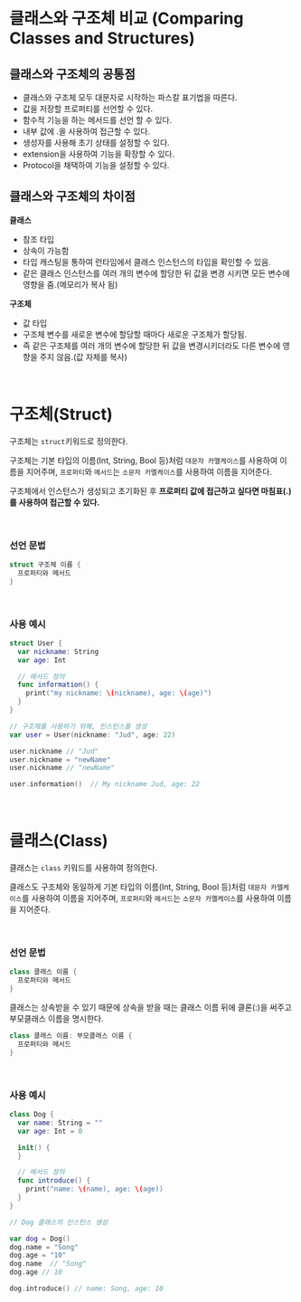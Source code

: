 # 클래스와 구조체 비교 (Comparing Classes and Structures)

## 클래스와 구조체의 공통점
- 클래스와 구조체 모두 대문자로 시작하는 파스칼 표기법을 따른다.
- 값을 저장할 프로퍼티를 선언할 수 있다.
- 함수적 기능을 하는 메서드를 선언 할 수 있다.
- 내부 값에 .을 사용하여 접근할 수 있다.
- 생성자를 사용해 초기 상태를 설정할 수 있다.
- extension을 사용하여 기능을 확장할 수 있다.
- Protocol을 채택하여 기능을 설정할 수 있다.

## 클래스와 구조체의 차이점

**클래스**
- 참조 타입
- 상속이 가능함
- 타입 캐스팅을 통하여 런타임에서 클래스 인스턴스의 타입을 확인할 수 있음.
- 같은 클래스 인스턴스를 여러 개의 변수에 할당한 뒤 값을 변경 시키면 모든 변수에 영향을 줌.(메모리가 복사 됨)

**구조체**
- 값 타입
- 구조체 변수를 새로운 변수에 할당할 때마다 새로운 구조체가 할당됨.
- 즉 같은 구조체를 여러 개의 변수에 할당한 뒤 값을 변경시키더라도 다른 변수에 영향을 주지 않음.(값 자체를 복사)


<br>

# 구조체(Struct)

구조체는 `struct`키워드로 정의한다.

구조체는 기본 타입의 이름(Int, String, Bool 등)처럼 `대문자 카멜케이스`를 사용하여 이름을 지어주며, `프로퍼티`와 `메서드`는 `소문자 카멜케이스`를 사용하여 이름을 지어준다.

구조체에서 인스턴스가 생성되고 초기화된 후 **프로퍼티 값에 접근하고 싶다면 마침표(.)를 사용하여 접근할 수 있다.**

<br>

### 선언 문법
```swift
struct 구조체 이름 {
  프로퍼티와 메서드
}
```
<br>

### 사용 예시
```swift
struct User {
  var nickname: String
  var age: Int

  // 메서드 정의
  func information() {
    print("my nickname: \(nickname), age: \(age)")
  }
}

// 구조체를 사용하기 위해, 인스턴스를 생성
var user = User(nickname: "Jud", age: 22) 

user.nickname // "Jud"
user.nickname = "newName"
user.nickname // "newName"

user.information()  // My nickname Jud, age: 22
```

<br>

# 클래스(Class)


클래스는 `class` 키워드를 사용하여 정의한다.

클래스도 구조체와 동일하게 기본 타입의 이름(Int, String, Bool 등)처럼 `대문자 카멜케이스`를 사용하여 이름을 지어주며, `프로퍼티`와 `메서드`는 `소문자 카멜케이스`를 사용하여 이름을 지어준다.

<br>

### 선언 문법
```swift
class 클래스 이름 {
  프로퍼티와 메서드
}
```

클래스는 상속받을 수 있기 때문에 상속을 받을 때는 클래스 이름 뒤에 클론(:)을 써주고 부모클래스 이름을 명시한다.
```swift
class 클래스 이름: 부모클래스 이름 {
  프로퍼티와 메서드
}
```

<br>

### 사용 예시
```swift
class Dog {
  var name: String = ""
  var age: Int = 0

  init() {
  }

  // 메서드 정의
  func introduce() {
    print("name: \(name), age: \(age))
  }
}

// Dog 클래스의 인스턴스 생성

var dog = Dog()
dog.name = "Song"
dog.age = "10"
dog.name  // "Song"
dog.age // 10

dog.introduce() // name: Song, age: 10
```


<!-- 예시 코드들 어디서 보고온건지 모르겠는데, 만약 블로그 참고한거면 찾아서 주소남기기 + 아니면 그냥 쓰거나, 야곰 책에 있는 예시코드 좀 바꿔서 쓰고 참고 남기기 -->

<!-- <br>

## 클래스와 구조체의 선택 

클래스와 구조체 모두 프로그램의 코드를 조직화하고 특정 타입을 선언하는데 사용된다.
그리고 클래스 인스턴스가 인자로 사용될 때는 참조가 넘어가고, 구조체는 값이 넘어간다.

그러면 언제 클래스를 사용하고 언제 구조체를 사용해야할까?

일반적으로 다음의 조건 중 1개 이상을 만족하면 구조체를 사용하는 것을 고려해볼 수 있다고 한다.
- 구조체의 주 목적이 관계된 간단한 값을 캡슐화(encapsulate) 하기 위한 경우
- 구조체의 인스턴스가 참조되기 보다 복사되기를 기대하는 경우
- 구조체에 의해 저장된 어떠한 프로퍼티가 참조되기 보다 복사되기를 기대하는 경우
- 구조체가 프로퍼티나 메소드 등을 상속할 필요가 없는 경우

이러한 경우를 제외한 다른 모든 경우에는 구조체가 아닌, 클래스를 사용화면 된다. -->